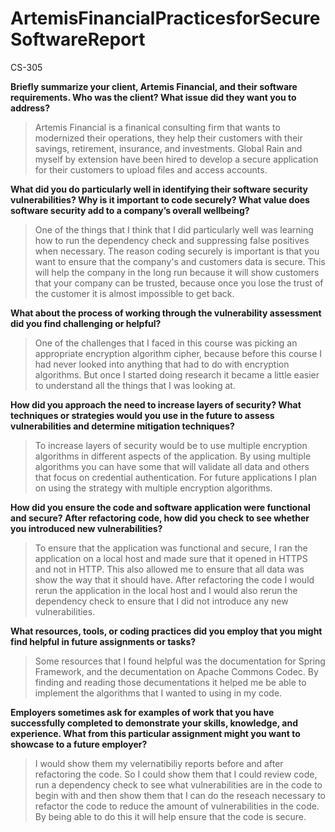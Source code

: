 # ArtemisFinancialPracticesforSecureSoftwareReport
CS-305

**Briefly summarize your client, Artemis Financial, and their software requirements. Who was the client? What issue did they want you to address?**

> Artemis Financial is a finanical consulting firm that wants to modernized their operations, they help their customers with their savings, retirement, insurance, and investments. Global Rain and myself by extension have been hired to develop a secure application for their customers to upload files and access accounts.

**What did you do particularly well in identifying their software security vulnerabilities? Why is it important to code securely? What value does software security add to a company’s overall wellbeing?**

> One of the things that I think that I did particularly well was learning how to run the dependency check and suppressing false positives when necessary. The reason coding securely is important is that you want to ensure that the company's and customers data is secure. This will help the company in the long run because it will show customers that your company can be trusted, because once you lose the trust of the customer it is almost impossible to get back.

**What about the process of working through the vulnerability assessment did you find challenging or helpful?**

> One of the challenges that I faced in this course was picking an appropriate encryption algorithm cipher, because before this course I had never looked into anything that had to do with encryption algorithms. But once I started doing research it became a little easier to understand all the things that I was looking at.

**How did you approach the need to increase layers of security? What techniques or strategies would you use in the future to assess vulnerabilities and determine mitigation techniques?**

> To increase layers of security would be to use multiple encryption algorithms in different aspects of the application. By using multiple algorithms you can have some that will validate all data and others that focus on credential authentication. For future applications I plan on using the strategy with multiple encryption algorithms.

**How did you ensure the code and software application were functional and secure? After refactoring code, how did you check to see whether you introduced new vulnerabilities?**

> To ensure that the application was functional and secure, I ran the application on a local host and made sure that it opened in HTTPS and not in HTTP. This also allowed me to ensure that all data was show the way that it should have. After refactoring the code I would rerun the application in the local host and I would also rerun the dependency check to ensure that I did not introduce any new vulnerabilities.

**What resources, tools, or coding practices did you employ that you might find helpful in future assignments or tasks?**

> Some resources that I found helpful was the documentation for Spring Framework, and the decumentation on Apache Commons Codec. By finding and reading those decumentations it helped me be able to implement the algorithms that I wanted to using in my code.

**Employers sometimes ask for examples of work that you have successfully completed to demonstrate your skills, knowledge, and experience. What from this particular assignment might you want to showcase to a future employer?**

> I would show them my velernatibiliy reports before and after refactoring the code. So I could show them that I could review code, run a dependency check to see what vulnerabilities are in the code to begin with and then show them that I can do the reseach necessary to refactor the code to reduce the amount of vulnerabilities in the code. By being able to do this it will help ensure that the code is secure.
